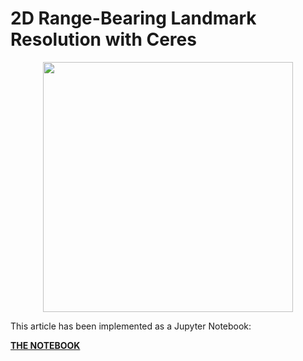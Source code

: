 # 2D Range-Bearing Landmark Resolution with Ceres

<img src="https://andrewtorgesen.com/res/img/rangebearing_dists.svg" width="400" style="display: block; margin-left: auto; margin-right: auto;">

This article has been implemented as a Jupyter Notebook:

**[THE NOTEBOOK](https://github.com/goromal/scratchpad/blob/master/optimizations/range_bearing_fusion.ipynb)**
